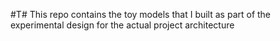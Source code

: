 #T#
This repo contains the toy models that I built as part of the experimental design for the actual project architecture
